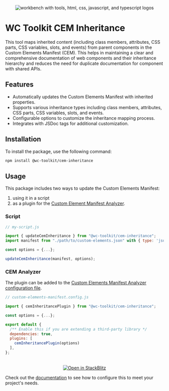 <div align="center">
  
![workbench with tools, html, css, javascript, and typescript logos](https://raw.githubusercontent.com/wc-toolkit/cem-inheritance/refs/heads/main/assets/wc-toolkit_ts.png)

</div>

# WC Toolkit CEM Inheritance

This tool maps inherited content (including class members, attributes, CSS parts, CSS variables, slots, and events) from parent components in the Custom Elements Manifest (CEM).
This helps in maintaining a clear and comprehensive documentation of web components and their inheritance hierarchy and reduces the need for duplicate documentation for component with shared APIs.

## Features

- Automatically updates the Custom Elements Manifest with inherited properties.
- Supports various inheritance types including class members, attributes, CSS parts, CSS variables, slots, and events.
- Configurable options to customize the inheritance mapping process.
- Integrates with JSDoc tags for additional customization.

## Installation

To install the package, use the following command:

```bash
npm install @wc-toolkit/cem-inheritance
```

## Usage

This package includes two ways to update the Custom Elements Manifest:

1. using it in a script
2. as a plugin for the [Custom Element Manifest Analyzer](https://custom-elements-manifest.open-wc.org/).

### Script

```js
// my-script.js

import { updateCemInheritance } from "@wc-toolkit/cem-inheritance";
import manifest from "./path/to/custom-elements.json" with { type: 'json' };

const options = {...};

updateCemInheritance(manifest, options);
```

### CEM Analyzer

The plugin can be added to the [Custom Elements Manifest Analyzer configuration file](https://custom-elements-manifest.open-wc.org/analyzer/config/#config-file).

```js
// custom-elements-manifest.config.js

import { cemInheritancePlugin } from "@wc-toolkit/cem-inheritance";

const options = {...};

export default {
  /** Enable this if you are extending a third-party library */
  dependencies: true,
  plugins: [
    cemInheritancePlugin(options)
  ],
};
```

<div style="text-align: center; margin-top: 32px;">
  <a href="https://stackblitz.com/edit/stackblitz-starters-57ju3afb?file=README.md" target="_blank">
    <img
      alt="Open in StackBlitz"
      src="https://developer.stackblitz.com/img/open_in_stackblitz.svg"
    />
  </a>
</div>

Check out the [documentation](https://wc-toolkit.com/documentation/cem-inheritance) to see how to configure this to meet your project's needs.
